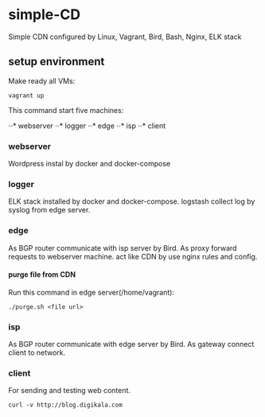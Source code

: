 # simple-CD
Simple CDN configured by Linux, Vagrant, Bird, Bash, Nginx, ELK stack

## setup environment 

Make ready all VMs:

```command
vagrant up
```

This command start five machines:

⋅⋅* webserver
⋅⋅* logger
⋅⋅* edge
⋅⋅* isp
⋅⋅* client 

### webserver

Wordpress instal by docker and docker-compose 

### logger

ELK stack installed by docker and docker-compose. logstash collect log by syslog from edge server.

### edge

As BGP router communicate with isp server by Bird. As proxy forward requests to webserver machine. 
act like CDN by use nginx rules and config.

#### purge file from CDN

Run this command in edge server(/home/vagrant):

```command
./purge.sh <file url>
```

### isp

As BGP router communicate with edge server by Bird. As gateway connect client to network.

### client 

For sending and testing web content.

```command
curl -v http://blog.digikala.com
```






